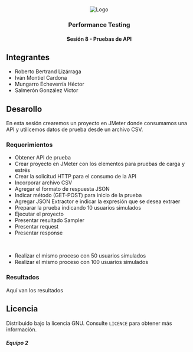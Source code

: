 <!-- PROJECT LOGO -->
<br />
<p align="center">
  <a>
    <img src="https://upload.wikimedia.org/wikipedia/commons/4/43/Cognizant_logo_2022.svg" alt="Logo">
  </a>

<h3 align="center">Performance Testing</h3>
<h4 align="center">Sesión 8 - Pruebas de API</h4>

## Integrantes

* Roberto Bertrand Lizárraga
* Iván Montiel Cardona
* Mungarro Echeverría Héctor
* Salmerón González Victor

## Desarollo
En esta sesión crearemos un proyecto en JMeter donde consumamos una API y utilicemos datos de prueba desde un archivo CSV.

### Requerimientos

* Obtener API de prueba
* Crear proyecto en JMeter con los elementos para pruebas de carga y estrés
* Crear la solicitud HTTP para el consumo de la API
* Incorporar archivo CSV
* Agregar el formato de respuesta JSON
* Indicar método (GET-POST) para inicio de la prueba
* Agregar JSON Extractor e indicar la expresión que se desea extraer
* Preparar la prueba indicando 10 usuarios simulados
* Ejecutar el proyecto
* Presentar resultado Sampler
* Presentar request
* Presentar response
<br/>

* Realizar el mismo proceso con 50 usuarios simulados
* Realizar el mismo proceso con 100 usuarios simulados

### Resultados

Aquí van los resultados

## Licencia
Distribuido bajo la licencia GNU. Consulte `LICENCE` para obtener más información.

##### Equipo 2